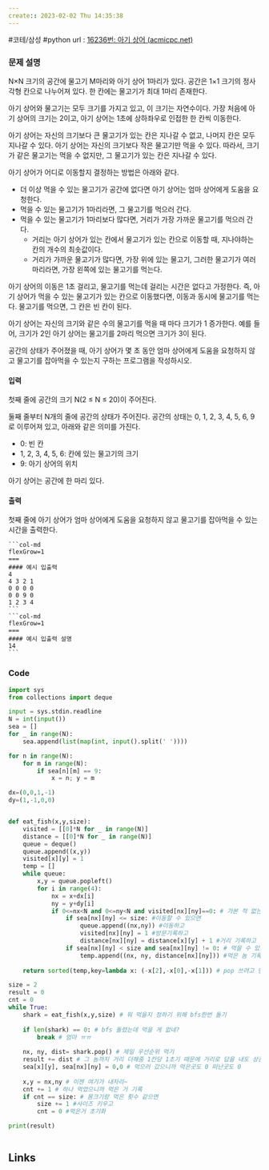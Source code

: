 ```yaml
---
create:: 2023-02-02 Thu 14:35:38
---
```

#코테/삼성   #python 
url : [16236번: 아기 상어 (acmicpc.net)](https://www.acmicpc.net/problem/16236)
### 문제 설명
N×N 크기의 공간에 물고기 M마리와 아기 상어 1마리가 있다. 공간은 1×1 크기의 정사각형 칸으로 나누어져 있다. 한 칸에는 물고기가 최대 1마리 존재한다.

아기 상어와 물고기는 모두 크기를 가지고 있고, 이 크기는 자연수이다. 가장 처음에 아기 상어의 크기는 2이고, 아기 상어는 1초에 상하좌우로 인접한 한 칸씩 이동한다.

아기 상어는 자신의 크기보다 큰 물고기가 있는 칸은 지나갈 수 없고, 나머지 칸은 모두 지나갈 수 있다. 아기 상어는 자신의 크기보다 작은 물고기만 먹을 수 있다. 따라서, 크기가 같은 물고기는 먹을 수 없지만, 그 물고기가 있는 칸은 지나갈 수 있다.

아기 상어가 어디로 이동할지 결정하는 방법은 아래와 같다.

-   더 이상 먹을 수 있는 물고기가 공간에 없다면 아기 상어는 엄마 상어에게 도움을 요청한다.
-   먹을 수 있는 물고기가 1마리라면, 그 물고기를 먹으러 간다.
-   먹을 수 있는 물고기가 1마리보다 많다면, 거리가 가장 가까운 물고기를 먹으러 간다.
    -   거리는 아기 상어가 있는 칸에서 물고기가 있는 칸으로 이동할 때, 지나야하는 칸의 개수의 최솟값이다.
    -   거리가 가까운 물고기가 많다면, 가장 위에 있는 물고기, 그러한 물고기가 여러마리라면, 가장 왼쪽에 있는 물고기를 먹는다.

아기 상어의 이동은 1초 걸리고, 물고기를 먹는데 걸리는 시간은 없다고 가정한다. 즉, 아기 상어가 먹을 수 있는 물고기가 있는 칸으로 이동했다면, 이동과 동시에 물고기를 먹는다. 물고기를 먹으면, 그 칸은 빈 칸이 된다.

아기 상어는 자신의 크기와 같은 수의 물고기를 먹을 때 마다 크기가 1 증가한다. 예를 들어, 크기가 2인 아기 상어는 물고기를 2마리 먹으면 크기가 3이 된다.

공간의 상태가 주어졌을 때, 아기 상어가 몇 초 동안 엄마 상어에게 도움을 요청하지 않고 물고기를 잡아먹을 수 있는지 구하는 프로그램을 작성하시오.

#### 입력

첫째 줄에 공간의 크기 N(2 ≤ N ≤ 20)이 주어진다.

둘째 줄부터 N개의 줄에 공간의 상태가 주어진다. 공간의 상태는 0, 1, 2, 3, 4, 5, 6, 9로 이루어져 있고, 아래와 같은 의미를 가진다.

-   0: 빈 칸
-   1, 2, 3, 4, 5, 6: 칸에 있는 물고기의 크기
-   9: 아기 상어의 위치

아기 상어는 공간에 한 마리 있다.

#### 출력

첫째 줄에 아기 상어가 엄마 상어에게 도움을 요청하지 않고 물고기를 잡아먹을 수 있는 시간을 출력한다.

````col
```col-md
flexGrow=1
===
#### 예시 입출력
4
4 3 2 1
0 0 0 0
0 0 9 0
1 2 3 4
```
```col-md
flexGrow=1
===
#### 예시 입출력 설명
14
```
````

### Code
```python
import sys
from collections import deque

input = sys.stdin.readline
N = int(input())
sea = []
for _ in range(N):
    sea.append(list(map(int, input().split(' '))))

for n in range(N):
    for m in range(N):
        if sea[n][m] == 9:
            x = n; y = m

dx=(0,0,1,-1)
dy=(1,-1,0,0)


def eat_fish(x,y,size):
    visited = [[0]*N for _ in range(N)]
    distance = [[0]*N for _ in range(N)]
    queue = deque()
    queue.append((x,y))
    visited[x][y] = 1
    temp = []
    while queue:
        x,y = queue.popleft()
        for i in range(4):
            nx = x+dx[i]
            ny = y+dy[i]
            if 0<=nx<N and 0<=ny<N and visited[nx][ny]==0: # 가본 적 없는데
                if sea[nx][ny] <= size: #이동할 수 있으면
                    queue.append((nx,ny)) #이동하고
                    visited[nx][ny] = 1 #방문기록하고
                    distance[nx][ny] = distance[x][y] + 1 #거리 기록하고
                if sea[nx][ny] < size and sea[nx][ny] != 0: # 먹을 수 있으면
                    temp.append((nx, ny, distance[nx][ny])) #먹은 놈 기록하고
        
    return sorted(temp,key=lambda x: (-x[2],-x[0],-x[1])) # pop 쓰려고 맨 뒤로 우선순위

size = 2 
result = 0
cnt = 0
while True:
    shark = eat_fish(x,y,size) # 뭐 먹을지 정하기 위해 bfs한번 돌기
    
    if len(shark) == 0: # bfs 돌렸는데 먹을 게 없네? 
        break # 엄마 ㅠㅠ
    
    nx, ny, dist= shark.pop() # 제일 우선순위 먹기
    result += dist # 그 놈까지 거리 더해줌 1칸당 1초기 때문에 거리로 답을 내도 상관없다.
    sea[x][y], sea[nx][ny] = 0,0 # 먹으러 갔으니까 먹은곳도 0 떠난곳도 0
    
    x,y = nx,ny # 이젠 여기가 내자리~
    cnt += 1 # 하나 먹었으니까 먹은 거 기록
    if cnt == size: # 몸크기랑 먹은 횟수 같으면
        size += 1 #사이즈 키우고
        cnt = 0 #먹은거 초기화

print(result)



```

## Links
